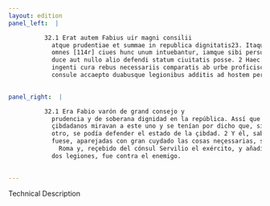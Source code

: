 ```yaml
---
layout: edition
panel_left:  |

          32.1 Erat autem Fabius uir magni consilii
            atque prudentiae et summae in republica dignitatis23. Itaque eo tempore
            omnes [114r] ciues hunc unum intuebantur, iamque sibi persuaserant eo
            duce aut nullo alio defendi statum ciuitatis posse. 2 Haec ille non ignorans
            ingenti cura rebus necessariis comparatis ab urbe proficiscitur et exercitu a Seruilio
            consule accaepto duabusque legionibus additis ad hostem pergit.
        

panel_right:  |

          32.1 Era Fabio varón de grand consejo y
            prudencia y de soberana dignidad en la república. Assí que en aquel tiempo todos los
            çibdadanos miravan a este uno y se tenían por dicho que, siendo él capitán y ningún
            otro, se podía defender el estado de la çibdad. 2 Y él, sabiendo que assí
            fuese, aparejadas con gran cuydado las cosas neçessarias, salió de
              Roma y, reçebido del cónsul Servilio el exército, y añadidas
            dos legiones, fue contra el enemigo.
        

---
```


 Technical Description 